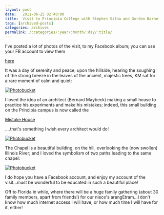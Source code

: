 ```yaml
---
layout: post
date:	2011-06-25 02:40:00
title:  Visit to Principia College with Stephen Silha and Gordon Barnett, 220611
tags: [archived-posts]
categories: archives
permalink: /:categories/:year/:month/:day/:title/
---
```

I've posted a lot of photos of the visit, to my Facebook album; you can use your FB account to view them 

<a href="http://www.facebook.com/media/set/?set=a.10150216279548878.326851.587058877"> here </a>

It was a day of serenity and peace; upon the hillside, hearing the soughing of the strong breeze in the leaves of the ancient, majestic trees, KM sat for a rare moment of calm and quiet:




<a href="http://s1142.photobucket.com/albums/n602/Deepapctrsglr/?action=view&amp;current=IMG_1986-2.jpg" target="_blank"><img src="http://i1142.photobucket.com/albums/n602/Deepapctrsglr/IMG_1986-2.jpg" border="0" alt="Photobucket"></a>

I loved the idea of an architect (Bernard Maybeck) making a small house to practice his experiments and make his mistakes; indeed, this small building on the Principia campus is now called the 

<a href="http://en.wikipedia.org/wiki/Principia_College"> Mistake House </a>

....that's something I wish every architect would do!


<a href="http://s1142.photobucket.com/albums/n602/Deepapctrsglr/?action=view&amp;current=IMG_2002-1.jpg" target="_blank"><img src="http://i1142.photobucket.com/albums/n602/Deepapctrsglr/IMG_2002-1.jpg" border="0" alt="Photobucket"></a>


The Chapel is a beautiful building, on the hill, overlooking the (now swollen) Illinois River; and I loved the symbolism of two paths leading to the same chapel:


<a href="http://s1142.photobucket.com/albums/n602/Deepapctrsglr/?action=view&amp;current=IMG_2007-1.jpg" target="_blank"><img src="http://i1142.photobucket.com/albums/n602/Deepapctrsglr/IMG_2007-1.jpg" border="0" alt="Photobucket"></a>

I do hope you have a Facebook account, and enjoy my account of the visit...must be wonderful to be educated in such a beautiful place!

Off to Florida in while, where there will be a huge family gathering (about 30 family members, apart from friends!) for our niece's arangEtram...I don't know how much internet access I will have, or how much time I will have for it, either!
